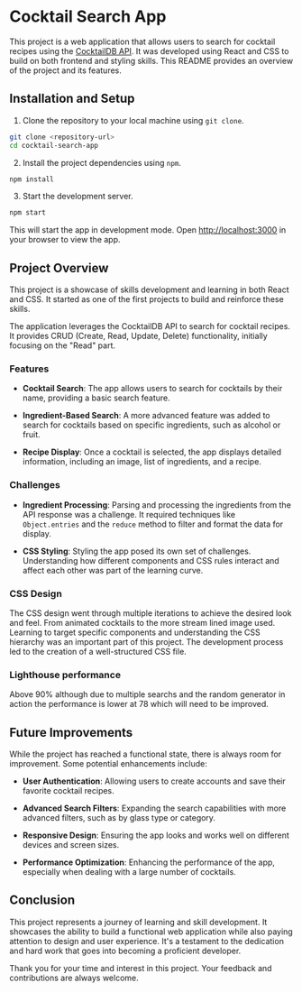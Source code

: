 # Cocktail Search App

This project is a web application that allows users to search for cocktail recipes using the [CocktailDB API](https://www.thecocktaildb.com/api.php). It was developed using React and CSS to build on both frontend and styling skills. This README provides an overview of the project and its features.

## Installation and Setup

1. Clone the repository to your local machine using `git clone`.

```bash
git clone <repository-url>
cd cocktail-search-app
```

2. Install the project dependencies using `npm`.

```bash
npm install
```

3. Start the development server.

```bash
npm start
```

This will start the app in development mode. Open [http://localhost:3000](http://localhost:3000) in your browser to view the app.

## Project Overview

This project is a showcase of skills development and learning in both React and CSS. It started as one of the first projects to build and reinforce these skills.

The application leverages the CocktailDB API to search for cocktail recipes. It provides CRUD (Create, Read, Update, Delete) functionality, initially focusing on the "Read" part.

### Features

- **Cocktail Search**: The app allows users to search for cocktails by their name, providing a basic search feature.

- **Ingredient-Based Search**: A more advanced feature was added to search for cocktails based on specific ingredients, such as alcohol or fruit.

- **Recipe Display**: Once a cocktail is selected, the app displays detailed information, including an image, list of ingredients, and a recipe.

### Challenges

- **Ingredient Processing**: Parsing and processing the ingredients from the API response was a challenge. It required techniques like `Object.entries` and the `reduce` method to filter and format the data for display.

- **CSS Styling**: Styling the app posed its own set of challenges. Understanding how different components and CSS rules interact and affect each other was part of the learning curve.

### CSS Design

The CSS design went through multiple iterations to achieve the desired look and feel. From animated cocktails to the more stream lined image used. Learning to target specific components and understanding the CSS hierarchy was an important part of this project. The development process led to the creation of a well-structured CSS file.

### Lighthouse performance

Above 90% although due to multiple searchs and the random generator in action the performance is lower at 78 which will need to be improved.

## Future Improvements

While the project has reached a functional state, there is always room for improvement. Some potential enhancements include:

- **User Authentication**: Allowing users to create accounts and save their favorite cocktail recipes.

- **Advanced Search Filters**: Expanding the search capabilities with more advanced filters, such as by glass type or category.

- **Responsive Design**: Ensuring the app looks and works well on different devices and screen sizes.

- **Performance Optimization**: Enhancing the performance of the app, especially when dealing with a large number of cocktails.

## Conclusion

This project represents a journey of learning and skill development. It showcases the ability to build a functional web application while also paying attention to design and user experience. It's a testament to the dedication and hard work that goes into becoming a proficient developer.

Thank you for your time and interest in this project. Your feedback and contributions are always welcome.
